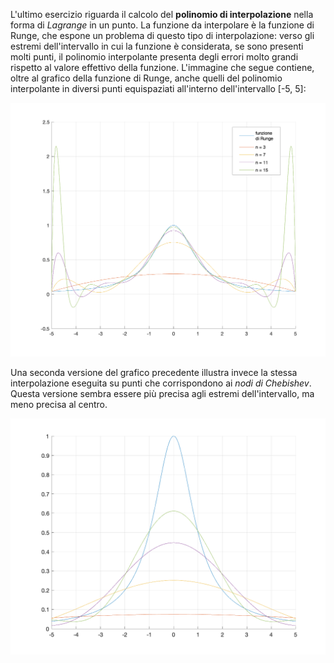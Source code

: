 L'ultimo esercizio riguarda il calcolo del **polinomio di interpolazione** nella forma di *Lagrange* in un punto.
La funzione da interpolare è la funzione di Runge, che espone un problema di questo tipo di interpolazione: verso gli estremi dell'intervallo in cui la funzione è considerata, se sono presenti molti punti, il polinomio interpolante presenta degli errori molto grandi rispetto al valore effettivo della funzione.
L'immagine che segue contiene, oltre al grafico della funzione di Runge, anche quelli del polinomio interpolante in diversi punti equispaziati all'interno dell'intervallo [-5, 5]:

![Interpolazione della funzione di Runge in punti equidistanti](interpolation_runge_eq.png)

Una seconda versione del grafico precedente illustra invece la stessa interpolazione eseguita su punti che corrispondono ai *nodi di Chebishev*.
Questa versione sembra essere più precisa agli estremi dell'intervallo, ma meno precisa al centro.

![Interpolazione della funzione di Runge nei nodi di Chebishev](interpolation_runge_che.png)
